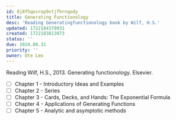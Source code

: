 ```yaml
---
id: 8j8f5qovrop9vtjfhrnqody
title: Generating Functionology
desc: 'Reading Generatingfunctionology book by Wilf, H.S.'
updated: 1722184378931
created: 1722183813973
status: ''
due: 2024.08.31
priority: ''
owner: Ote Leo
---
```


Reading Wilf, H.S., 2013. Generating functionology. Elsevier.

- [ ] Chapter 1 - Introductory Ideas and Examples
- [ ] Chapter 2 - Series
- [ ] Chapter 3 - Cards, Decks, and Hands: The Exponential Formula
- [ ] Chapter 4 - Applications of Generating Functions
- [ ] Chapter 5 - Analytic and asymptotic methods
